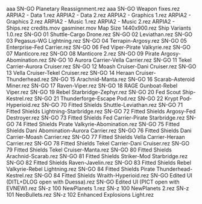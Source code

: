 aaa SN-GO Planetary Reassignment.rez
aaa SN-GO Weapon fixes.rez
ARPIA2 - Data 1.rez
ARPIA2 - Data 2.rez
ARPIA2 - Graphics 1.rez
ARPIA2 - Graphics 2.rez
ARPIA2 - Music 1.rez
ARPIA2 - Music 2.rez
ARPIA2 - Ships.rez
credits.mov
gasminer.mov
Map Size 1440x900.rez
Ship Variants 1.0.rez
SN-GO 01 Shuttle-Cargo Drone.rez
SN-GO 02 Leviathan.rez
SN-GO 03 Pegasus-WG Lightning.rez
SN-GO 04 Terrapin-Argosy.rez
SN-GO 05 Enterprise-Fed Carrier.rez
SN-GO 06 Fed Viper-Pirate Valkyrie.rez
SN-GO 07 Manticore.rez
SN-GO 08 Manticore 2.rez
SN-GO 09 Pirate Argosy-Abomination.rez
SN-GO 10 Aurora Carrier-Vella Carrier.rez
SN-GO 11 Tekel Carrier-Aurora Cruiser.rez
SN-GO 12 Moash Cruiser-Dani Cruiser.rez
SN-GO 13 Vella Cruiser-Tekel Cruiser.rez
SN-GO 14 Heraan Cruiser-Thunderhead.rez
SN-GO 15 Arachnid-Manta.rez
SN-GO 16 Scarab-Asteroid Miner.rez
SN-GO 17 Raven-Viper.rez
SN-GO 18 RAGE Gunboat-Rebel Viper.rez
SN-GO 19 Rebel Starbridge-Zephyr.rez
SN-GO 20 Fed Scout Ship-Kestrel.rez
SN-GO 21 Thunderforge-Escape Pod.rez
SN-GO 22 Krypt Pod-Hyperioid.rez
SN-GO 70 Fitted Shields Shuttle-Leviathan.rez
SN-GO 71 Fitted Shields Lightning-Starbridge.rez
SN-GO 72 Fitted Shields Argosy-Fed Destroyer.rez
SN-GO 73 Fitted Shields Fed Carrier-Pirate Starbridge.rez
SN-GO 74 Fitted Shields Pirate Valkyrie-Abomination.rez
SN-GO 75 Fitted Shields Dani Abomination-Aurora Carrier.rez
SN-GO 76 Fitted Shields Dani Carrier-Moash Carrier.rez
SN-GO 77 Fitted Shields Vella Carrier-Heraan Carrier.rez
SN-GO 78 Fitted Shields Tekel Carrier-Dani Cruiser.rez
SN-GO 79 Fitted Shields Tekel Cruiser-Manta.rez
SN-GO 80 Fitted Shields Arachnid-Scarab.rez
SN-GO 81 Fitted Shields Striker-Mod Starbridge.rez
SN-GO 82 Fitted Shields Raven-Javelin.rez
SN-GO 83 Fitted Shields Rebel Valkyrie-Rebel Lightning.rez
SN-GO 84 Fitted Shields Pirate Thunderhead-Kestrel.rez
SN-GO 84 Fitted Shields Wraith-Hyperioid.rez
SN-GO Edited UI (DITL+DLOG open with Duessa).rez
SN-GO Edited UI (PICT open with EVNEW).rez
SN-z 100 NewPlanets 1.rez
SN-z 100 NewPlanets 2.rez
SN-z 101 NeoBullets.rez
SN-z 102 Enhanced Explosions Light.rez

